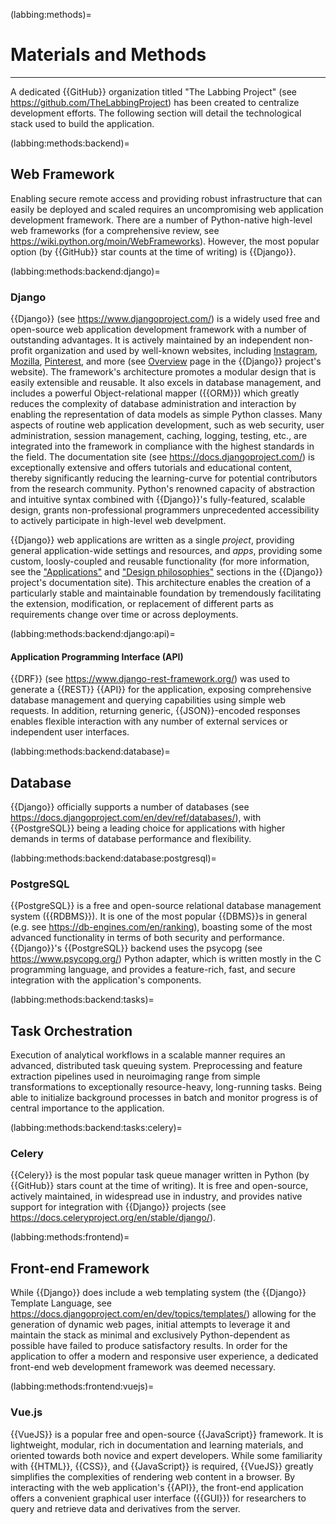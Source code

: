 (labbing:methods)=
# Materials and Methods

<hr>

A dedicated {{GitHub}} organization titled "The Labbing Project" (see https://github.com/TheLabbingProject) has been created to centralize development efforts. The following section will detail the technological stack used to build the application.

(labbing:methods:backend)=
## Web Framework

Enabling secure remote access and providing robust infrastructure that can easily be deployed and scaled requires an uncompromising web application development framework. There are a number of Python-native high-level web frameworks (for a comprehensive review, see https://wiki.python.org/moin/WebFrameworks). However, the most popular option (by {{GitHub}} star counts at the time of writing) is {{Django}}.

(labbing:methods:backend:django)=
### Django

{{Django}} (see https://www.djangoproject.com/) is a widely used free and open-source web application development framework with a number of outstanding advantages. It is actively maintained by an independent non-profit organization and used by well-known websites, including [Instagram](https://www.instagram.com/), [Mozilla](https://www.mozilla.org/), [Pinterest](https://www.pinterest.com/), and more (see [Overview](https://www.djangoproject.com/start/overview/) page in the {{Django}} project's website). The framework's architecture promotes a modular design that is easily extensible and reusable. It also excels in database management, and includes a powerful Object-relational mapper ({{ORM}}) which greatly reduces the complexity of database administration and interaction by enabling the representation of data models as simple Python classes. Many aspects of routine web application development, such as web security, user administration, session management, caching, logging, testing, etc., are integrated into the framework in compliance with the highest standards in the field. The documentation site (see https://docs.djangoproject.com/) is exceptionally extensive and offers tutorials and educational content, thereby significantly reducing the learning-curve for potential contributors from the research community. Python's renowned capacity of abstraction and intuitive syntax combined with {{Django}}'s fully-featured, scalable design, grants non-professional programmers unprecedented accessibility to actively participate in high-level web develpment.

{{Django}} web applications are written as a single *project*, providing general application-wide settings and resources, and *apps*, providing some custom, loosly-coupled and reusable functionality (for more information, see the ["Applications"](https://docs.djangoproject.com/en/dev/ref/applications/) and ["Design philosophies"](https://docs.djangoproject.com/en/dev/misc/design-philosophies/) sections in the {{Django}} project's documentation site). This architecture enables the creation of a particularly stable and maintainable foundation by tremendously facilitating the extension, modification, or replacement of different parts as requirements change over time or across deployments.

(labbing:methods:backend:django:api)=
#### Application Programming Interface (API)

{{DRF}} (see https://www.django-rest-framework.org/) was used to generate a {{REST}} {{API}} for the application, exposing comprehensive database management and querying capabilities using simple web requests. In addition, returning generic, {{JSON}}-encoded responses enables flexible interaction with any number of external services or independent user interfaces.

(labbing:methods:backend:database)=
## Database

{{Django}} officially supports a number of databases (see https://docs.djangoproject.com/en/dev/ref/databases/), with {{PostgreSQL}} being a leading choice for applications with higher demands in terms of database performance and flexibility.

(labbing:methods:backend:database:postgresql)=
### PostgreSQL

{{PostgreSQL}} is a free and open-source relational database management system ({{RDBMS}}). It is one of the most popular {{DBMS}}s in general (e.g. see https://db-engines.com/en/ranking), boasting some of the most advanced functionality in terms of both security and performance. {{Django}}'s {{PostgreSQL}} backend uses the psycopg (see https://www.psycopg.org/) Python adapter, which is written mostly in the C programming language, and provides a feature-rich, fast, and secure integration with the application's components.

(labbing:methods:backend:tasks)=
## Task Orchestration

Execution of analytical workflows in a scalable manner requires an advanced, distributed task queuing system. Preprocessing and feature extraction pipelines used in neuroimaging range from simple transformations to exceptionally resource-heavy, long-running tasks. Being able to initialize background processes in batch and monitor progress is of central importance to the application.

(labbing:methods:backend:tasks:celery)=
### Celery

{{Celery}} is the most popular task queue manager written in Python (by {{GitHub}} stars count at the time of writing). It is free and open-source, actively maintained, in widespread use in industry, and provides native support for integration with {{Django}} projects (see https://docs.celeryproject.org/en/stable/django/).

(labbing:methods:frontend)=
## Front-end Framework

While {{Django}} does include a web templating system (the {{Django}} Template Language, see https://docs.djangoproject.com/en/dev/topics/templates/) allowing for the generation of dynamic web pages, initial attempts to leverage it and maintain the stack as minimal and exclusively Python-dependent as possible have failed to produce satisfactory results. In order for the application to offer a modern and responsive user experience, a dedicated front-end web development framework was deemed necessary.

(labbing:methods:frontend:vuejs)=
### Vue.js

{{VueJS}} is a popular free and open-source {{JavaScript}} framework. It is lightweight, modular, rich in documentation and learning materials, and oriented towards both novice and expert developers. While some familiarity with {{HTML}}, {{CSS}}, and {{JavaScript}} is required, {{VueJS}} greatly simplifies the complexities of rendering web content in a browser. By interacting with the web application's {{API}}, the front-end application offers a convenient graphical user interface ({{GUI}}) for researchers to query and retrieve data and derivatives from the server.